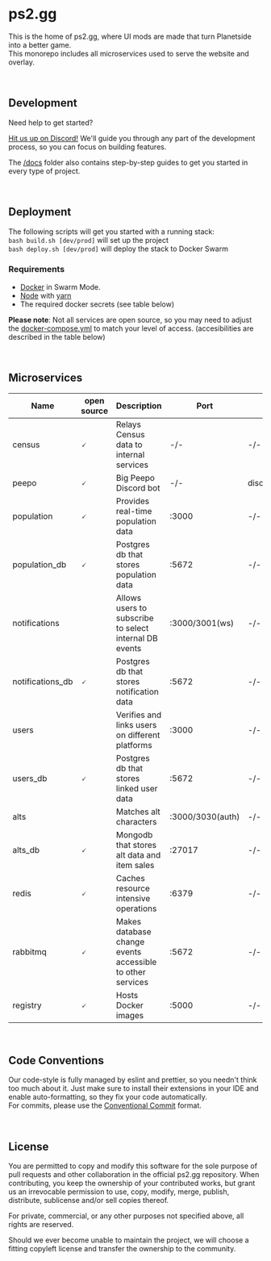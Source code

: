 # ps2.gg

This is the home of ps2.gg, where UI mods are made that turn Planetside into a better game.<br>
This monorepo includes all microservices used to serve the website and overlay.

<br>

## Development

Need help to get started?

[Hit us up on Discord!](https://discord.gg/8MvTaUQM2E) We'll guide you through any part of the development process, so you can focus on building features.
<br>

The [/docs](/docs) folder also contains step-by-step guides to get you started in every type of project.

<br>

## Deployment

The following scripts will get you started with a running stack:
<br>
`bash build.sh [dev/prod]` will set up the project
<br>
`bash deploy.sh [dev/prod]` will deploy the stack to Docker Swarm
<br>

### Requirements

- [Docker](https://www.docker.com/) in Swarm Mode.
- [Node](https://nodejs.org) with [yarn](https://www.npmjs.com/package/yarn)
- The required docker secrets (see table below)
  <br>

**Please note**: Not all services are open source, so you may need to adjust the [docker-compose.yml](/docker/compose/docker-compose.dev.yml) to match your level of access. (accesibilities are described in the table below)

<br>

## Microservices

| Name             | open source | Description                                               | Port             | Secrets             |
| ---------------- | ----------- | --------------------------------------------------------- | ---------------- | ------------------- |
| census           | 🗸           | Relays Census data to internal services                   | -/-              | -/-                 |
| peepo            | 🗸           | Big Peepo Discord bot                                     | -/-              | discord_token_peepo |
| population       | 🗸           | Provides real-time population data                        | :3000            | -/-                 |
| population_db    | 🗸           | Postgres db that stores population data                   | :5672            | -/-                 |
| notifications    |             | Allows users to subscribe to select internal DB events    | :3000/3001(ws)   | -/-                 |
| notifications_db | 🗸           | Postgres db that stores notification data                 | :5672            | -/-                 |
| users            |             | Verifies and links users on different platforms           | :3000            | -/-                 |
| users_db         | 🗸           | Postgres db that stores linked user data                  | :5672            | -/-                 |
| alts             |             | Matches alt characters                                    | :3000/3030(auth) | -/-                 |
| alts_db          | 🗸           | Mongodb that stores alt data and item sales               | :27017           | -/-                 |
| redis            | 🗸           | Caches resource intensive operations                      | :6379            | -/-                 |
| rabbitmq         | 🗸           | Makes database change events accessible to other services | :5672            | -/-                 |
| registry         | 🗸           | Hosts Docker images                                       | :5000            | -/-                 |

<br>

## Code Conventions

Our code-style is fully managed by eslint and prettier, so you needn't think too much about it. Just make sure to install their extensions in your IDE and enable auto-formatting, so they fix your code automatically.
<br>
For commits, please use the [Conventional Commit](https://www.conventionalcommits.org/en/v1.0.0/) format.

<br>

## License

You are permitted to copy and modify this software for the sole purpose of pull requests and other collaboration in the official ps2.gg repository. When contributing, you keep the ownership of your contributed works, but grant us an irrevocable permission to use, copy, modify, merge, publish, distribute, sublicense and/or sell copies thereof.

For private, commercial, or any other purposes not specified above, all rights are reserved.

Should we ever become unable to maintain the project, we will choose a fitting copyleft license and transfer the ownership to the community.
